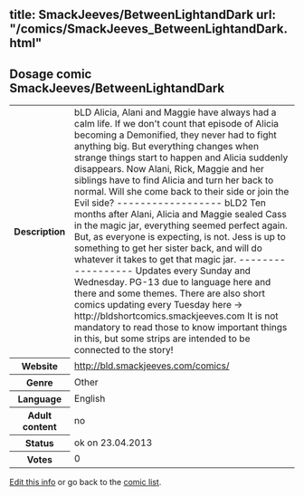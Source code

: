 title: SmackJeeves/BetweenLightandDark
url: "/comics/SmackJeeves_BetweenLightandDark.html"
---
Dosage comic SmackJeeves/BetweenLightandDark
-----------------------------------------

<p id="msg"></p>
<script type="text/javascript">
if (window.location.search === '?edit_info_mail=sent_ok') {
  var elem = document.getElementById("msg");
  elem.innerHTML = 'Edited information sucessfully sent.';
  elem.className = 'ok';
}
</script>
<table class="comicinfo">
<tr>
<th>Description</th><td>bLD Alicia, Alani and Maggie have always had a calm life. If we don't count that episode of Alicia becoming a Demonified, they never had to fight anything big. But everything changes when strange things start to happen and Alicia suddenly disappears. Now Alani, Rick, Maggie and her siblings have to find Alicia and turn her back to normal. Will she come back to their side or join the Evil side? ------------------ bLD2 Ten months after Alani, Alicia and Maggie sealed Cass in the magic jar, everything seemed perfect again. But, as everyone is expecting, is not. Jess is up to something to get her sister back, and will do whatever it takes to get that magic jar. ------------------ Updates every Sunday and Wednesday. PG-13 due to language here and there and some themes. There are also short comics updating every Tuesday here -&gt; http://bldshortcomics.smackjeeves.com It is not mandatory to read those to know important things in this, but some strips are intended to be connected to the story!</td>
</tr>
<tr>
<th>Website</th><td><a href="http://bld.smackjeeves.com/comics/">http://bld.smackjeeves.com/comics/</a></td>
</tr>
<tr>
<th>Genre</th><td>Other</td>
</tr>
<tr>
<th>Language</th><td>English</td>
</tr>
<tr>
<th>Adult content</th><td>no</td>
</tr>
<tr>
<th>Status</th><td>ok on 23.04.2013</td>
</tr>
<tr>
<th>Votes</th><td>0</td>
</tr>
</table>

[Edit this info](SmackJeeves_BetweenLightandDark_edit.html) or go back to the [comic list](../comic-index.html).
